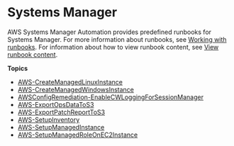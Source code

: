 # Systems Manager<a name="automation-ref-sys"></a>

AWS Systems Manager Automation provides predefined runbooks for Systems Manager\. For more information about runbooks, see [Working with runbooks](automation-documents.md)\. For information about how to view runbook content, see [View runbook content](automation-documents-reference.md#view-automation-json)\.

**Topics**
+ [AWS\-CreateManagedLinuxInstance](automation-aws-createmanagedlinuxinstance.md)
+ [AWS\-CreateManagedWindowsInstance](automation-aws-createmanagedwindowsinstance.md)
+ [AWSConfigRemediation\-EnableCWLoggingForSessionManager](automation-aws-enable-cw-log-sm.md)
+ [AWS\-ExportOpsDataToS3](automation-aws-exportopsdatatos3.md)
+ [AWS\-ExportPatchReportToS3](automation-aws-exportpatchreporttos3.md)
+ [AWS\-SetupInventory](automation-aws-setupinventory.md)
+ [AWS\-SetupManagedInstance](automation-aws-setupmanagedinstance.md)
+ [AWS\-SetupManagedRoleOnEC2Instance](automation-aws-setupmanagedroleonec2instance.md)